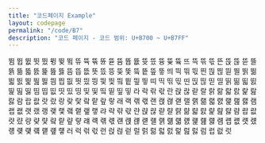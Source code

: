 ```yaml
---
title: "코드페이지 Example"
layout: codepage
permalink: "/code/B7"
description: "코드 페이지 - 코드 범위: U+B700 ~ U+B7FF"
---
```


<span class="character">뜀</span>
<span class="character">뜁</span>
<span class="character">뜂</span>
<span class="character">뜃</span>
<span class="character">뜄</span>
<span class="character">뜅</span>
<span class="character">뜆</span>
<span class="code tofu"></span>
<span class="character">뜈</span>
<span class="code tofu"></span>
<span class="code tofu"></span>
<span class="code tofu"></span>
<span class="character">뜌</span>
<span class="character">뜍</span>
<span class="character">뜎</span>
<span class="code tofu"></span>
<span class="character">뜐</span>
<span class="code tofu"></span>
<span class="code tofu"></span>
<span class="character">뜓</span>
<span class="code tofu"></span>
<span class="code tofu"></span>
<span class="code tofu"></span>
<span class="code tofu"></span>
<span class="code tofu"></span>
<span class="code tofu"></span>
<span class="code tofu"></span>
<span class="code tofu"></span>
<span class="character">뜜</span>
<span class="character">뜝</span>
<span class="character">뜞</span>
<span class="character">뜟</span>
<span class="character">뜠</span>
<span class="character">뜡</span>
<span class="character">뜢</span>
<span class="code tofu"></span>
<span class="character">뜤</span>
<span class="code tofu"></span>
<span class="code tofu"></span>
<span class="code tofu"></span>
<span class="character">뜨</span>
<span class="character">뜩</span>
<span class="character">뜪</span>
<span class="character">뜫</span>
<span class="character">뜬</span>
<span class="character">뜭</span>
<span class="character">뜮</span>
<span class="character">뜯</span>
<span class="character">뜰</span>
<span class="character">뜱</span>
<span class="character">뜲</span>
<span class="character">뜳</span>
<span class="character">뜴</span>
<span class="character">뜵</span>
<span class="character">뜶</span>
<span class="character">뜷</span>
<span class="character">뜸</span>
<span class="character">뜹</span>
<span class="character">뜺</span>
<span class="character">뜻</span>
<span class="character">뜼</span>
<span class="character">뜽</span>
<span class="character">뜾</span>
<span class="character">뜿</span>
<span class="character">띀</span>
<span class="character">띁</span>
<span class="character">띂</span>
<span class="character">띃</span>
<span class="character">띄</span>
<span class="character">띅</span>
<span class="character">띆</span>
<span class="character">띇</span>
<span class="character">띈</span>
<span class="character">띉</span>
<span class="character">띊</span>
<span class="character">띋</span>
<span class="character">띌</span>
<span class="character">띍</span>
<span class="character">띎</span>
<span class="character">띏</span>
<span class="character">띐</span>
<span class="character">띑</span>
<span class="character">띒</span>
<span class="character">띓</span>
<span class="character">띔</span>
<span class="character">띕</span>
<span class="character">띖</span>
<span class="character">띗</span>
<span class="character">띘</span>
<span class="character">띙</span>
<span class="character">띚</span>
<span class="character">띛</span>
<span class="character">띜</span>
<span class="character">띝</span>
<span class="character">띞</span>
<span class="character">띟</span>
<span class="character">띠</span>
<span class="character">띡</span>
<span class="character">띢</span>
<span class="character">띣</span>
<span class="character">띤</span>
<span class="character">띥</span>
<span class="character">띦</span>
<span class="character">띧</span>
<span class="character">띨</span>
<span class="character">띩</span>
<span class="character">띪</span>
<span class="character">띫</span>
<span class="character">띬</span>
<span class="character">띭</span>
<span class="character">띮</span>
<span class="character">띯</span>
<span class="character">띰</span>
<span class="character">띱</span>
<span class="character">띲</span>
<span class="character">띳</span>
<span class="character">띴</span>
<span class="character">띵</span>
<span class="character">띶</span>
<span class="character">띷</span>
<span class="character">띸</span>
<span class="character">띹</span>
<span class="character">띺</span>
<span class="character">띻</span>
<span class="character">라</span>
<span class="character">락</span>
<span class="character">띾</span>
<span class="character">띿</span>
<span class="character">란</span>
<span class="character">랁</span>
<span class="character">랂</span>
<span class="character">랃</span>
<span class="character">랄</span>
<span class="character">랅</span>
<span class="character">랆</span>
<span class="character">랇</span>
<span class="character">랈</span>
<span class="character">랉</span>
<span class="character">랊</span>
<span class="character">랋</span>
<span class="character">람</span>
<span class="character">랍</span>
<span class="character">랎</span>
<span class="character">랏</span>
<span class="character">랐</span>
<span class="character">랑</span>
<span class="character">랒</span>
<span class="character">랓</span>
<span class="character">랔</span>
<span class="character">랕</span>
<span class="character">랖</span>
<span class="character">랗</span>
<span class="character">래</span>
<span class="character">랙</span>
<span class="character">랚</span>
<span class="character">랛</span>
<span class="character">랜</span>
<span class="character">랝</span>
<span class="character">랞</span>
<span class="character">랟</span>
<span class="character">랠</span>
<span class="character">랡</span>
<span class="character">랢</span>
<span class="character">랣</span>
<span class="character">랤</span>
<span class="character">랥</span>
<span class="character">랦</span>
<span class="character">랧</span>
<span class="character">램</span>
<span class="character">랩</span>
<span class="character">랪</span>
<span class="character">랫</span>
<span class="character">랬</span>
<span class="character">랭</span>
<span class="character">랮</span>
<span class="character">랯</span>
<span class="character">랰</span>
<span class="character">랱</span>
<span class="character">랲</span>
<span class="character">랳</span>
<span class="character">랴</span>
<span class="character">략</span>
<span class="character">랶</span>
<span class="character">랷</span>
<span class="character">랸</span>
<span class="character">랹</span>
<span class="character">랺</span>
<span class="character">랻</span>
<span class="character">랼</span>
<span class="character">랽</span>
<span class="character">랾</span>
<span class="character">랿</span>
<span class="character">럀</span>
<span class="character">럁</span>
<span class="character">럂</span>
<span class="character">럃</span>
<span class="character">럄</span>
<span class="character">럅</span>
<span class="character">럆</span>
<span class="character">럇</span>
<span class="character">럈</span>
<span class="character">량</span>
<span class="character">럊</span>
<span class="character">럋</span>
<span class="character">럌</span>
<span class="character">럍</span>
<span class="character">럎</span>
<span class="character">럏</span>
<span class="character">럐</span>
<span class="character">럑</span>
<span class="character">럒</span>
<span class="character">럓</span>
<span class="character">럔</span>
<span class="character">럕</span>
<span class="character">럖</span>
<span class="character">럗</span>
<span class="character">럘</span>
<span class="character">럙</span>
<span class="character">럚</span>
<span class="character">럛</span>
<span class="character">럜</span>
<span class="character">럝</span>
<span class="character">럞</span>
<span class="character">럟</span>
<span class="character">럠</span>
<span class="character">럡</span>
<span class="character">럢</span>
<span class="character">럣</span>
<span class="character">럤</span>
<span class="character">럥</span>
<span class="character">럦</span>
<span class="character">럧</span>
<span class="character">럨</span>
<span class="character">럩</span>
<span class="character">럪</span>
<span class="character">럫</span>
<span class="character">러</span>
<span class="character">럭</span>
<span class="character">럮</span>
<span class="character">럯</span>
<span class="character">런</span>
<span class="character">럱</span>
<span class="character">럲</span>
<span class="character">럳</span>
<span class="character">럴</span>
<span class="character">럵</span>
<span class="character">럶</span>
<span class="character">럷</span>
<span class="character">럸</span>
<span class="character">럹</span>
<span class="character">럺</span>
<span class="character">럻</span>
<span class="character">럼</span>
<span class="character">럽</span>
<span class="character">럾</span>
<span class="character">럿</span>